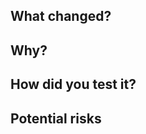 ## What changed?
<!-- Describe what has changed in this PR. -->


## Why?
<!-- Tell your future self why have you made these changes. -->


## How did you test it?
<!-- Tested locally? Added a unit test? Added a functional test? Checked in CI? -->


## Potential risks
<!-- Any change is risky. Identify any potential risks involved in deploying this change to the production.
Pay special attention to potentially breaking backward compatibility, especially at the RPC and storage levels. -->


